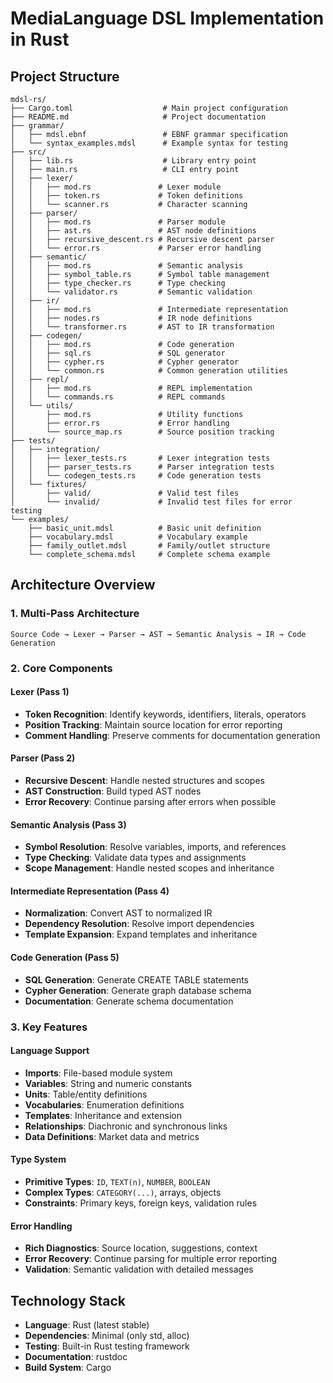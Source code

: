# MediaLanguage DSL Implementation in Rust

## Project Structure

```
mdsl-rs/
├── Cargo.toml                    # Main project configuration
├── README.md                     # Project documentation
├── grammar/
│   ├── mdsl.ebnf                 # EBNF grammar specification
│   └── syntax_examples.mdsl      # Example syntax for testing
├── src/
│   ├── lib.rs                    # Library entry point
│   ├── main.rs                   # CLI entry point
│   ├── lexer/
│   │   ├── mod.rs               # Lexer module
│   │   ├── token.rs             # Token definitions
│   │   └── scanner.rs           # Character scanning
│   ├── parser/
│   │   ├── mod.rs               # Parser module
│   │   ├── ast.rs               # AST node definitions
│   │   ├── recursive_descent.rs # Recursive descent parser
│   │   └── error.rs             # Parser error handling
│   ├── semantic/
│   │   ├── mod.rs               # Semantic analysis
│   │   ├── symbol_table.rs      # Symbol table management
│   │   ├── type_checker.rs      # Type checking
│   │   └── validator.rs         # Semantic validation
│   ├── ir/
│   │   ├── mod.rs               # Intermediate representation
│   │   ├── nodes.rs             # IR node definitions
│   │   └── transformer.rs       # AST to IR transformation
│   ├── codegen/
│   │   ├── mod.rs               # Code generation
│   │   ├── sql.rs               # SQL generator
│   │   ├── cypher.rs            # Cypher generator
│   │   └── common.rs            # Common generation utilities
│   ├── repl/
│   │   ├── mod.rs               # REPL implementation
│   │   └── commands.rs          # REPL commands
│   └── utils/
│       ├── mod.rs               # Utility functions
│       ├── error.rs             # Error handling
│       └── source_map.rs        # Source position tracking
├── tests/
│   ├── integration/
│   │   ├── lexer_tests.rs       # Lexer integration tests
│   │   ├── parser_tests.rs      # Parser integration tests
│   │   └── codegen_tests.rs     # Code generation tests
│   └── fixtures/
│       ├── valid/               # Valid test files
│       └── invalid/             # Invalid test files for error testing
└── examples/
    ├── basic_unit.mdsl          # Basic unit definition
    ├── vocabulary.mdsl          # Vocabulary example
    ├── family_outlet.mdsl       # Family/outlet structure
    └── complete_schema.mdsl     # Complete schema example
```

## Architecture Overview

### 1. Multi-Pass Architecture

```
Source Code → Lexer → Parser → AST → Semantic Analysis → IR → Code Generation
```

### 2. Core Components

#### Lexer (Pass 1)

- **Token Recognition**: Identify keywords, identifiers, literals, operators
- **Position Tracking**: Maintain source location for error reporting
- **Comment Handling**: Preserve comments for documentation generation

#### Parser (Pass 2)

- **Recursive Descent**: Handle nested structures and scopes
- **AST Construction**: Build typed AST nodes
- **Error Recovery**: Continue parsing after errors when possible

#### Semantic Analysis (Pass 3)

- **Symbol Resolution**: Resolve variables, imports, and references
- **Type Checking**: Validate data types and assignments
- **Scope Management**: Handle nested scopes and inheritance

#### Intermediate Representation (Pass 4)

- **Normalization**: Convert AST to normalized IR
- **Dependency Resolution**: Resolve import dependencies
- **Template Expansion**: Expand templates and inheritance

#### Code Generation (Pass 5)

- **SQL Generation**: Generate CREATE TABLE statements
- **Cypher Generation**: Generate graph database schema
- **Documentation**: Generate schema documentation

### 3. Key Features

#### Language Support

- **Imports**: File-based module system
- **Variables**: String and numeric constants
- **Units**: Table/entity definitions
- **Vocabularies**: Enumeration definitions
- **Templates**: Inheritance and extension
- **Relationships**: Diachronic and synchronous links
- **Data Definitions**: Market data and metrics

#### Type System

- **Primitive Types**: `ID`, `TEXT(n)`, `NUMBER`, `BOOLEAN`
- **Complex Types**: `CATEGORY(...)`, arrays, objects
- **Constraints**: Primary keys, foreign keys, validation rules

#### Error Handling

- **Rich Diagnostics**: Source location, suggestions, context
- **Error Recovery**: Continue parsing for multiple error reporting
- **Validation**: Semantic validation with detailed messages

## Technology Stack

- **Language**: Rust (latest stable)
- **Dependencies**: Minimal (only std, alloc)
- **Testing**: Built-in Rust testing framework
- **Documentation**: rustdoc
- **Build System**: Cargo
